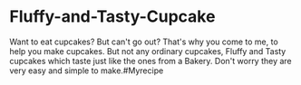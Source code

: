 # Fluffy-and-Tasty-Cupcake
Want to eat cupcakes? But can't go out? That's why you come to me, to help you make cupcakes. But not any ordinary cupcakes, Fluffy and Tasty cupcakes which taste just like the ones from a Bakery. Don't worry they are very easy and simple to make.#Myrecipe
